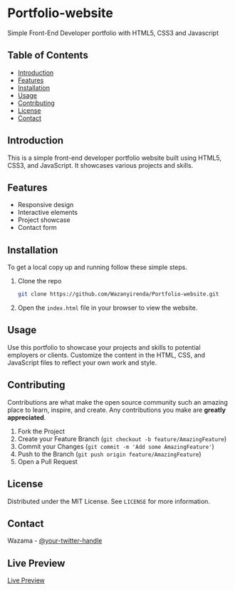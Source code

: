 # Portfolio-website
Simple Front-End Developer portfolio with HTML5, CSS3 and Javascript

## Table of Contents
- [Introduction](#introduction)
- [Features](#features)
- [Installation](#installation)
- [Usage](#usage)
- [Contributing](#contributing)
- [License](#license)
- [Contact](#contact)

## Introduction
This is a simple front-end developer portfolio website built using HTML5, CSS3, and JavaScript. It showcases various projects and skills.

## Features
- Responsive design
- Interactive elements
- Project showcase
- Contact form

## Installation
To get a local copy up and running follow these simple steps.

1. Clone the repo
   ```sh
   git clone https://github.com/Wazanyirenda/Portfolio-website.git
   ```
2. Open the `index.html` file in your browser to view the website.

## Usage
Use this portfolio to showcase your projects and skills to potential employers or clients. Customize the content in the HTML, CSS, and JavaScript files to reflect your own work and style.

## Contributing
Contributions are what make the open source community such an amazing place to learn, inspire, and create. Any contributions you make are **greatly appreciated**.

1. Fork the Project
2. Create your Feature Branch (`git checkout -b feature/AmazingFeature`)
3. Commit your Changes (`git commit -m 'Add some AmazingFeature'`)
4. Push to the Branch (`git push origin feature/AmazingFeature`)
5. Open a Pull Request

## License
Distributed under the MIT License. See `LICENSE` for more information.

## Contact
Wazama - [@your-twitter-handle](https://twitter.com/wazama_dev)

## Live Preview
[Live Preview](https://wazama.vercel.app/)

